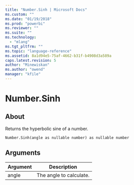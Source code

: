 ```yaml
---
title: "Number.Sinh | Microsoft Docs"
ms.custom: ""
ms.date: "01/19/2018"
ms.prod: "powerbi"
ms.reviewer: ""
ms.suite: ""
ms.technology: 
  - "mlang"
ms.tgt_pltfrm: ""
ms.topic: "language-reference"
ms.assetid: 8a1d94e5-75af-4662-b31f-b4908d3a589a
caps.latest.revision: 5
author: "Minewiskan"
ms.author: "owend"
manager: "kfile"
---
```

# Number.Sinh

  
## About  
Returns the hyperbolic sine of a number.  
  
```  
Number.Sinh(angle as nullable number) as nullable number  
```  
  
## Arguments  
  
|Argument|Description|  
|------------|---------------|  
|angle|The angle to calculate.|  
  
